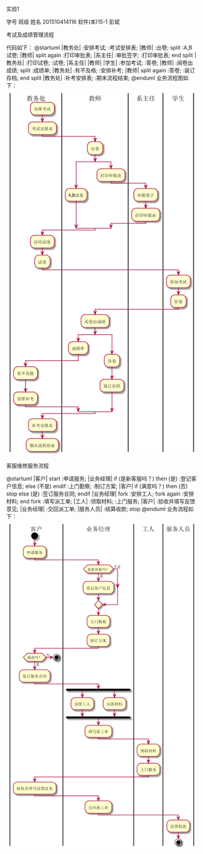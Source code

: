 实验1

学号            班级	        姓名
201510414116	软件(本)15-1	彭斌


   
  考试及成绩管理流程

代码如下：
@startuml
|教务处|
:安排考试;
:考试安排表;
|教师|
:出卷;
split
    :A,B试卷;
|教师|
split again
    :打印审批表;
|系主任|
:审批签字;
:打印审批表;
end split
|教务处|
:打印试卷;
:试卷;
|系主任|
|教师|
|学生|
:参加考试;
:答卷;
|教师|
:阅卷出成绩;
split 
:成绩单;
|教务处|
:有不及格;
:安排补考;
|教师|
split again
:答卷;
:装订存档;
end split
|教务处|
:补考安排表;
:期末流程结束;
@enduml
业务流程图如下：
![flow1](flow1.png)



客服维修服务流程


@startuml
|客户|
start
:申请服务;
|业务经理|
if (是新客服吗？) then (是)
  :登记客户信息;
else (不是)
endif
:上门勘察;
:制订方案;
|客户|
if (满意吗？) then (否)
  stop
else (是)
  :签订服务合同;
endif
|业务经理|
fork
    :安排工人;
  fork again
    :安排材料;
  end fork
:填写派工单;
|工人|
:领取材料;
:上门服务;
|客户|
:验收并填写反馈意见;
|业务经理|
:交回派工单;
|服务人员|
:结算收款;
stop
@enduml
业务流程如下：
![flow2](flow2.png)